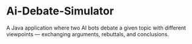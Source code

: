 # Ai-Debate-Simulator
A Java application where two AI bots debate a given topic with different viewpoints — exchanging arguments, rebuttals, and conclusions.
